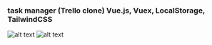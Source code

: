 ### task manager (Trello clone) Vue.js, Vuex, LocalStorage, TailwindCSS 
 ![alt text](https://i.ibb.co/WyPkwQ5/Screenshot-2020-06-18-at-22-38-43.png)
 ![alt text](https://i.ibb.co/BZz3K4m/Screenshot-2020-06-18-at-22-46-26.png)
